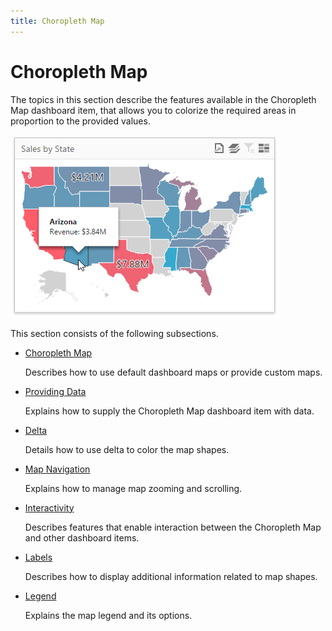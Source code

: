 ```yaml
---
title: Choropleth Map
---
```

# Choropleth Map
The topics in this section describe the features available in the Choropleth Map dashboard item, that allows you to colorize the required areas in proportion to the provided values.

![wdd-dashboard-items-choropleth-map](../../../images/Img125119.png)

This section consists of the following subsections.
* [Choropleth Map](../../../../dashboard-for-web/articles/web-dashboard-designer-mode/designing-dashboard-items/choropleth-map.md) 
	
	Describes how to use default dashboard maps or provide custom maps.
* [Providing Data](../../../../dashboard-for-web/articles/web-dashboard-designer-mode/designing-dashboard-items/choropleth-map/providing-data.md)
	
	Explains how to supply the Choropleth Map dashboard item with data.
* [Delta](../../../../dashboard-for-web/articles/web-dashboard-designer-mode/designing-dashboard-items/choropleth-map/delta.md)
	
	Details how to use delta to color the map shapes.
* [Map Navigation](../../../../dashboard-for-web/articles/web-dashboard-designer-mode/designing-dashboard-items/choropleth-map/map-navigation.md)
	
	Explains how to manage map zooming and scrolling.
* [Interactivity](../../../../dashboard-for-web/articles/web-dashboard-designer-mode/designing-dashboard-items/choropleth-map/interactivity.md)
	
	Describes features that enable interaction between the Choropleth Map and other dashboard items.
* [Labels](../../../../dashboard-for-web/articles/web-dashboard-designer-mode/designing-dashboard-items/choropleth-map/labels.md)
	
	Describes how to display additional information related to map shapes.
* [Legend](../../../../dashboard-for-web/articles/web-dashboard-designer-mode/designing-dashboard-items/choropleth-map/legend.md)
	
	Explains the map legend and its options.